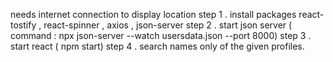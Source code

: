 needs internet connection to display location
step 1 . install packages react-tostify , react-spinner , axios , json-server
step 2 . start json server ( command : npx json-server --watch usersdata.json --port 8000)
step 3 . start react ( npm start)
step 4 . search names only of the given profiles. 
